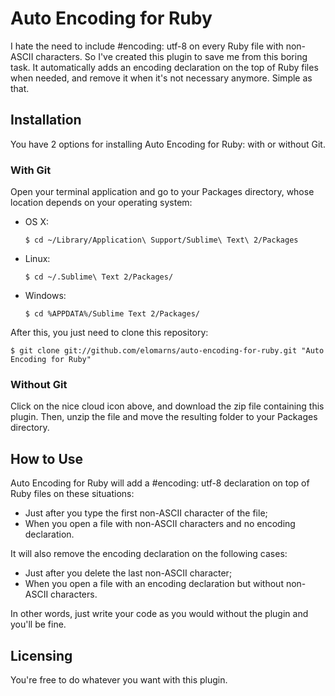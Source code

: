 # Auto Encoding for Ruby

I hate the need to include #encoding: utf-8 on every Ruby file with non-ASCII characters. So I've created this plugin to save me from this boring task. It automatically adds an encoding declaration on the top of Ruby files when needed, and remove it when it's not necessary anymore. Simple as that.

## Installation

You have 2 options for installing Auto Encoding for Ruby: with or without Git.

### With Git

Open your terminal application and go to your Packages directory, whose location depends on your operating system:

* OS X:

    ```shell
    $ cd ~/Library/Application\ Support/Sublime\ Text\ 2/Packages
    ```

* Linux:

    ```shell
    $ cd ~/.Sublime\ Text 2/Packages/
    ```

* Windows:

    ```shell
    $ cd %APPDATA%/Sublime Text 2/Packages/
    ```

After this, you just need to clone this repository:

```shell
$ git clone git://github.com/elomarns/auto-encoding-for-ruby.git "Auto Encoding for Ruby"
```

### Without Git

Click on the nice cloud icon above, and download the zip file containing this plugin. Then, unzip the file and move the resulting folder to your Packages directory.

## How to Use

Auto Encoding for Ruby will add a #encoding: utf-8 declaration on top of Ruby files on these situations:

* Just after you type the first non-ASCII character of the file;
* When you open a file with non-ASCII characters and no encoding declaration.

It will also remove the encoding declaration on the following cases:

* Just after you delete the last non-ASCII character;
* When you open a file with an encoding declaration but without non-ASCII characters.

In other words, just write your code as you would without the plugin and you'll be fine.

## Licensing

You're free to do whatever you want with this plugin.